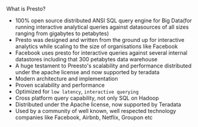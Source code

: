 
What is Presto?

- 100% open source distributed ANSI SQL query engine for Big Data(for running interactive analytical queries against datasources of all sizes
  ranging from gigabytes to petabytes)
- Presto was designed and written from the ground up for interactive analytics while scaling to the size of organisations
  like Facebook
- Facebook uses presto for interactive queries against several internal datastores including that 300 petabytes data
  warehouse 
- A huge testament to Preesto's scalability and performance distributed under the apache license and now supported by   teradata
- Modern architecture and implementation
- Proven scalability and performance
- Optimized for `low latency`, `interactive querying`
- Cross platform query capability, not only SQL on Hadoop
- Distributed under the Apache license, now supported by  Teradata
- Used by a community of well known, well respected technology companies like Facebook, Airbnb, Netflix, Groupon etc



